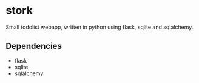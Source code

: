 # stork
Small todolist webapp, written in python using flask, sqlite and sqlalchemy.

## Dependencies
- flask
- sqlite
- sqlalchemy
